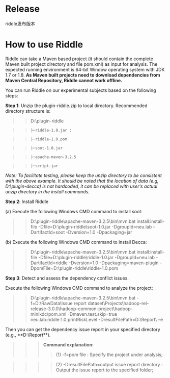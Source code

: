 # Release
riddle发布版本
# How to use Riddle
Riddle can take a Maven based project (it should contain the complete Maven built project directory and file pom.xml) as input for analysis. The expected running environment is 64-bit Window operating system with JDK 1.7 or 1.8. **As Maven built projects need to download dependencies from Maven Central Repository, Riddle cannot work offline.**

You can run Riddle on our experimental subjects based on the following steps:

**Step 1**: Unzip the plugin-riddle.zip to local directory. Recommended directory structure is:

>> D:\plugin-riddle
     
>>     ├─riddle-1.0.jar : 
     
>>     ├─riddle-1.0.pom
   
>>     ├─soot-1.0.jar
    
>>     ├─apache-maven-3.2.5
   
>>     ├─script.jar

*Note: To facilitate testing, please keep the unzip directory to be consistent with the above example. It should be noted that the location of data (e.g, D:\plugin-decca) is not hardcoded, it can be replaced with user's actual unzip directory in the install commands.*

**Step 2**: Install Riddle

(a) Execute the following Windows CMD command to install soot:

>> D:\plugin-riddle\apache-maven-3.2.5\bin\mvn.bat install:install-file  -Dfile=D:\plugin-riddle\soot-1.0.jar  -DgroupId=neu.lab  -DartifactId=soot -Dversion=1.0 -Dpackaging=jar

(b) Execute the following Windows CMD command to install Decca:

>> D:\plugin-riddle\apache-maven-3.2.5\bin\mvn.bat install:install-file  -Dfile=D:\plugin-riddle\riddle-1.0.jar  -DgroupId=neu.lab  -DartifactId=riddle -Dversion=1.0 -Dpackaging=maven-plugin -DpomFile=D:\plugin-riddle\riddle-1.0.pom

**Step 3**: Detect and assess the dependency conflict issues.

Execute the following Windows CMD command to analyze the project:

>>D:\plugin-riddle\apache-maven-3.2.5\bin\mvn.bat -f=D:\RawData\Issue report dataset\Projects\hadoop-rel-release-3.0.0\hadoop-common-project\hadoop-minikdc\pom.xml -Dmaven.test.skip=true neu.lab:riddle:1.0:printRiskLevel -DresultFilePath=D:\Report\ –e

Then you can get the dependency issue report in your specified directory (e.g., **D:\Report\**).

>>> **Command explanation:**
>>>>(1) -f=pom file : Specify the project under analysis;

>>>>(2) -DresultFilePath=output issue report directory : Output the issue report to the specified folder;


